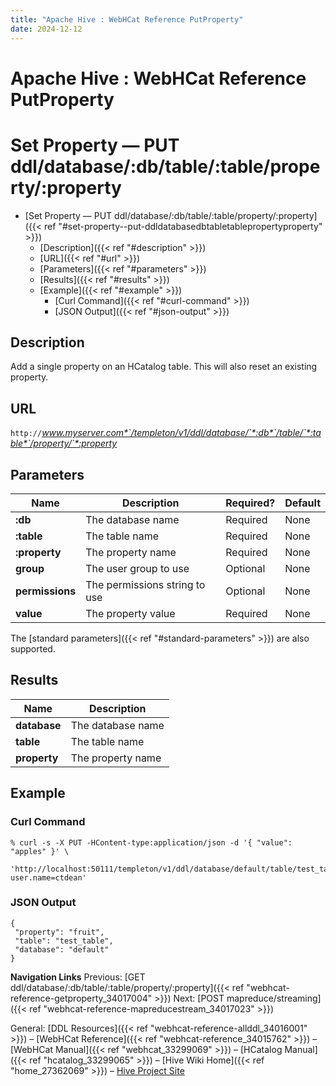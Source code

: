 ```yaml
---
title: "Apache Hive : WebHCat Reference PutProperty"
date: 2024-12-12
---
```


# Apache Hive : WebHCat Reference PutProperty

# Set Property — PUT ddl/database/:db/table/:table/property/:property

* [Set Property — PUT ddl/database/:db/table/:table/property/:property]({{< ref "#set-property--put-ddldatabasedbtabletablepropertyproperty" >}})
	+ [Description]({{< ref "#description" >}})
	+ [URL]({{< ref "#url" >}})
	+ [Parameters]({{< ref "#parameters" >}})
	+ [Results]({{< ref "#results" >}})
	+ [Example]({{< ref "#example" >}})
		- [Curl Command]({{< ref "#curl-command" >}})
		- [JSON Output]({{< ref "#json-output" >}})

## Description

Add a single property on an HCatalog table. This will also reset an existing property.

## URL

`http://`*www.myserver.com*`/templeton/v1/ddl/database/`*:db*`/table/`*:table*`/property/`*:property*

## Parameters

| Name | Description | Required? | Default |
| --- | --- | --- | --- |
| **:db** | The database name | Required | None |
| **:table** | The table name | Required | None |
| **:property** | The property name | Required | None |
| **group** | The user group to use | Optional | None |
| **permissions** | The permissions string to use | Optional | None |
| **value** | The property value | Required | None |

The [standard parameters]({{< ref "#standard-parameters" >}}) are also supported.

## Results

| Name | Description |
| --- | --- |
| **database** | The database name |
| **table** | The table name |
| **property** | The property name |

## Example

### Curl Command

```
% curl -s -X PUT -HContent-type:application/json -d '{ "value": "apples" }' \
  'http://localhost:50111/templeton/v1/ddl/database/default/table/test_table/property/fruit?user.name=ctdean'

```

### JSON Output

```
{
 "property": "fruit",
 "table": "test_table",
 "database": "default"
}

```

  

**Navigation Links**
Previous: [GET ddl/database/:db/table/:table/property/:property]({{< ref "webhcat-reference-getproperty_34017004" >}}) Next: [POST mapreduce/streaming]({{< ref "webhcat-reference-mapreducestream_34017023" >}})

General: [DDL Resources]({{< ref "webhcat-reference-allddl_34016001" >}}) – [WebHCat Reference]({{< ref "webhcat-reference_34015762" >}}) – [WebHCat Manual]({{< ref "webhcat_33299069" >}}) – [HCatalog Manual]({{< ref "hcatalog_33299065" >}}) – [Hive Wiki Home]({{< ref "home_27362069" >}}) – [Hive Project Site](http://hive.apache.org/)

 

 

